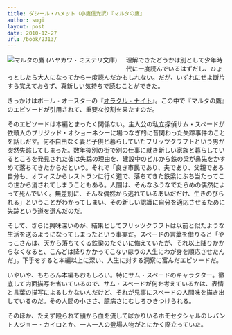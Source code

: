 ```yaml
---
title: ダシール・ハメット（小鷹信光訳）『マルタの鷹』
author: sugi
layout: post
date: 2010-12-27
url: /book/2313/
---
```

<a href="http://www.amazon.co.jp/exec/obidos/ASIN/4150773017/chezsugi-22/ref=nosim/" name="amazletlink" target="_blank"><img src="http://i2.wp.com/ecx.images-amazon.com/images/I/11RX5YRE94L._SL160_.jpg?w=660" alt="マルタの鷹 (ハヤカワ・ミステリ文庫)" class="alignleft" style="float: left; margin: 0 20px 20px 0;" data-recalc-dims="1" /></a>

理解できたどうかは別として少年時代に一度読んでいるはずだし、ひょっとしたら大人になってから一度読んだかもしれない。だが、いずれにせよ断片すら覚えておらず、真新しい気持ちで読むことができた。

きっかけはポール・オースターの『[オラクル・ナイト][1]』。この中で『マルタの鷹』のエピソードが引用されて、重要な役割を果たすのだ。

そのエピソードは本編とまったく関係ない。主人公の私立探偵サム・スペードが依頼人のブリジッド・オショーネシーに場つなぎ的に昔関わった失踪事件のことを話しだす。何不自由なく妻と子供と暮らしていたフリッツクラフトという男が突然失踪してしまった。数年後別の街で別の仕事に就き新しい家族と暮らしているところを発見された彼は失踪の理由を、建設中のビルから鉄の梁が鼻先をかすめて落ちてきたからだという。それで「良き市民であり、夫であり、父親である自分も、オフィスからレストランに行く道で、落ちてきた鉄梁にぶち当たってこの世から消されてしまうこともある。人間は、そんなふうなでたらめの偶然によって死んでいく。無差別に、そんな偶然から逃れているあいだだけ、生きのびられる」ということがわかってしまい、その新しい認識に自分を適応させるために失踪という道を選んだのだ。

そして、さらに興味深いのが、結果としてフリッツクラフトは以前と似たような生活を送るようになってしまったという事実だ。スペードの言葉を借りると「やっこさんは、天から落ちてくる鉄梁のたぐいに備えていたが、それ以上降りかからなくなると、こんどは降りかかってこないほうの人生にわが身を順応させたんだ」。下手をすると本編以上に深い、人生に対する洞察に富んだエピソードだ。

いやいや、もちろん本編もおもしろい。特にサム・スペードのキャラクター。徹底して内面描写を省いているので、サム・スペードが何を考えているかは、表情と言葉の描写によるしかないんだけど、それが見事にスペードの人間味を描き出しているのだ。その人間の小ささ、臆病さにむしろひきつけられる。

そのほか、たえず殴られて顔から血を流してばかりいるホモセクシャルのレバント人ジョー・カイロとか、一人一人の登場人物がとにかく際立っていた。


 [1]: http://asharpminor.com/book/20101009.html